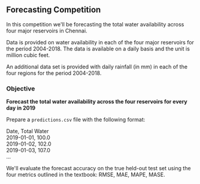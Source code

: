 ## Forecasting Competition

In this competition we'll be forecasting the total water availability across four major reservoirs in Chennai.

Data is provided on water availability in each of the four major reservoirs for the period 2004-2018. The data
is available on a daily basis and the unit is million cubic feet.

An additional data set is provided with daily rainfall (in mm) in each of the four regions for the period 2004-2018.


### Objective

**Forecast the total water availability across the four reservoirs for every day in 2019** 

Prepare a `predictions.csv` file with the following format:

Date, Total Water    
2019-01-01, 100.0   
2019-01-02, 102.0  
2019-01-03, 107.0  
...

We'll evaluate the forecast accuracy on the true held-out test set using the four metrics outlined
in the textbook: RMSE, MAE, MAPE, MASE.



